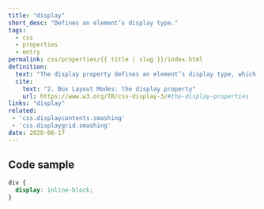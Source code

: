 ```yaml
---
title: "display"
short_desc: "Defines an element’s display type."
tags:
  - css
  - properties
  - entry
permalink: css/properties/{{ title | slug }}/index.html
definition:
  text: "The display property defines an element’s display type, which consists of the two basic qualities of how an element generates boxes: the inner display type and the outer display type."
  cite:
    text: "2. Box Layout Modes: the display property"
    url: https://www.w3.org/TR/css-display-3/#the-display-properties
links: "display"
related: 
 - 'css.displaycontents.smashing'
 - 'css.displaygrid.smashing'
date: 2020-06-17
---
```


<h2 class="h3"><span>Code sample</span></h2>

```css
div {
  display: inline-block;
}
```
